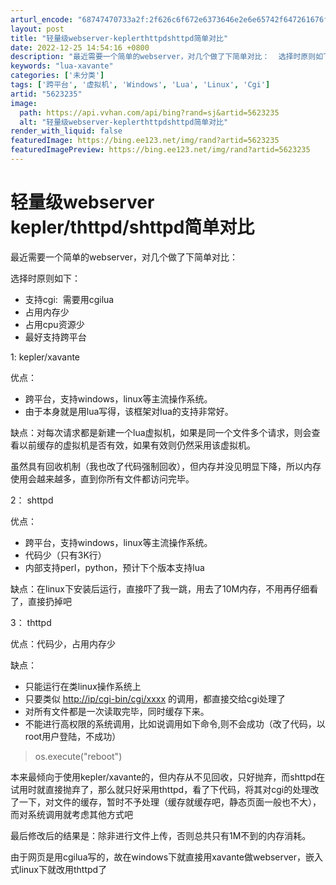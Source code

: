 ```yaml
---
arturl_encode: "68747470733a2f:2f626c6f672e6373646e2e6e65742f647261676f6e6368656e:672f61727469636c652f64657461696c732f35363233323335"
layout: post
title: "轻量级webserver-keplerthttpdshttpd简单对比"
date: 2022-12-25 14:54:16 +0800
description: "最近需要一个简单的webserver，对几个做了下简单对比：  选择时原则如下：     支持cgi"
keywords: "lua-xavante"
categories: ['未分类']
tags: ['跨平台', '虚拟机', 'Windows', 'Lua', 'Linux', 'Cgi']
artid: "5623235"
image:
  path: https://api.vvhan.com/api/bing?rand=sj&artid=5623235
  alt: "轻量级webserver-keplerthttpdshttpd简单对比"
render_with_liquid: false
featuredImage: https://bing.ee123.net/img/rand?artid=5623235
featuredImagePreview: https://bing.ee123.net/img/rand?artid=5623235
---
```


# 轻量级webserver kepler/thttpd/shttpd简单对比

最近需要一个简单的webserver，对几个做了下简单对比：

选择时原则如下：

* 支持cgi:  需要用cgilua
* 占用内存少
* 占用cpu资源少
* 最好支持跨平台

1: kepler/xavante

优点：

* 跨平台，支持windows，linux等主流操作系统。
* 由于本身就是用lua写得，该框架对lua的支持非常好。

缺点：对每次请求都是新建一个lua虚拟机，如果是同一个文件多个请求，则会查看以前缓存的虚拟机是否有效，如果有效则仍然采用该虚拟机。

虽然具有回收机制（我也改了代码强制回收），但内存并没见明显下降，所以内存使用会越来越多，直到你所有文件都访问完毕。

2： shttpd

优点：

* 跨平台，支持windows，linux等主流操作系统。
* 代码少（只有3K行）
* 内部支持perl，python，预计下个版本支持lua

缺点：在linux下安装后运行，直接吓了我一跳，用去了10M内存，不用再仔细看了，直接扔掉吧

3： thttpd

优点：代码少，占用内存少

缺点：

* 只能运行在类linux操作系统上
* 只要类似
  <http://ip/cgi-bin/cgi/xxxx>
  的调用，都直接交给cgi处理了
* 对所有文件都是一次读取完毕，同时缓存下来。
* 不能进行高权限的系统调用，比如说调用如下命令,则不会成功（改了代码，以root用户登陆，不成功）

> os.execute("reboot")

本来最倾向于使用kepler/xavante的，但内存从不见回收，只好抛弃，而shttpd在试用时就直接抛弃了，那么就只好采用thttpd，看了下代码，将其对cgi的处理改了一下，对文件的缓存，暂时不予处理（缓存就缓存吧，静态页面一般也不大），而对系统调用就考虑其他方式吧

最后修改后的结果是：除非进行文件上传，否则总共只有1M不到的内存消耗。

由于网页是用cgilua写的，故在windows下就直接用xavante做webserver，嵌入式linux下就改用thttpd了